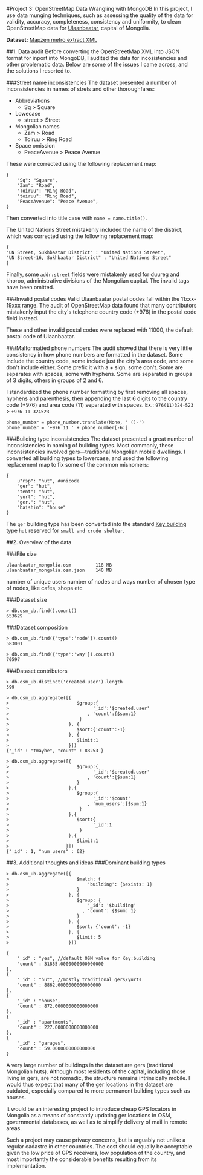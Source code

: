 #Project 3: OpenStreetMap Data Wrangling with MongoDB
In this project, I use data munging techniques, such as assessing the quality of the data for validity, accuracy, completeness, consistency and uniformity, to clean OpenStreetMap data for [Ulaanbaatar](https://en.wikipedia.org/wiki/Ulan_Bator), capital of Mongolia.

**Dataset:** [Mapzen metro extract XML](https://s3.amazonaws.com/metro-extracts.mapzen.com/ulaanbaatar_mongolia.osm.bz2)

##1. Data audit
Before converting the OpenStreetMap XML into JSON format for inport into MongoDB, I audited the data for incosistencies and other problematic data. Below are some of the issues I came across, and the solutions I resorted to.

###Street name inconsistencies
The dataset presented a number of inconsistencies in names of strets and other thoroughfares:
* Abbreviations
  * Sq > Square
* Lowecase
  * street > Street
* Mongolian names
  * Zam > Road
  * Toiruu > Ring Road
* Space omission
  * PeaceAvenue > Peace Avenue

These were corrected using the following replacement map:
```
{
    "Sq": "Square",
    "Zam": "Road",
    "Toiruu": "Ring Road",
    "toiruu": "Ring Road",
    "PeaceAvenue": "Peace Avenue",
}
```

Then converted into title case with `name = name.title()`.

The United Nations Street mistakenly included the name of the district, which was corrected using the following replacement map:

```
{
"UN Street, Sukhbaatar District" : "United Nations Street",
"UN Street-16, Sukhbaatar District" : "United Nations Street"
}
```

Finally, some `addr:street` fields were mistakenly used for duureg and khoroo, administrative divisions of the Mongolian capital. The invalid tags have been omitted.

###Invalid postal codes
Valid Ulaanbaatar postal codes fall within the 11xxx-19xxx range. The audit of OpenStreetMap data found that many contributors mistakenly input the city's telephone country code (+976) in the postal code field instead.

These and other invalid postal codes were replaced with 11000, the default postal code of Ulaanbaatar.

###Malformatted phone numbers
The audit showed that there is very little consistency in how phone numbers are formatted in the dataset. Some include the country code, some include just the city's area code, and some don't include either. Some prefix it with a + sign, some don't. Some are separates with spaces, some with hyphens. Some are separated in groups of 3 digits, others in groups of 2 and 6.

I standardized the phone number formatting by first removing all spaces, hyphens and parenthesis, then appending the last 6 digits to the country code (+976) and area code (11) separated with spaces. Ex.: `976(11)324-523` > `+976 11 324523`

```
phone_number = phone_number.translate(None, ' ()-')
phone_number = '+976 11 ' + phone_number[-6:]
```

###Building type inconsistencies
The dataset presented a great number of inconsistencies in naming of building types. Most commonly, these inconsistencies involved gers—traditional Mongolian mobile dwellings. I converted all building types to lowercase, and used the following replacement map to fix some of the common misnomers:

```
{
    u"гэр": "hut", #unicode
    "ger": "hut",
    "tent": "hut",
    "yurt": "hut",
    "ger.": "hut",
    "baishin": "house"
}
```

The `ger` building type has been converted into the standard [Key:building](http://wiki.openstreetmap.org/wiki/Key:building) type `hut` reserved for `small and crude shelter`.

##2. Overview of the data

###File size

```
ulaanbaatar_mongolia.osm         118 MB
ulaanbaatar_mongolia.osm.json    140 MB
```

number of unique users
number of nodes and ways
number of chosen type of nodes, like cafes, shops etc

###Dataset size
```
> db.osm_ub.find().count()                                                
653629
```

###Dataset composition
```
> db.osm_ub.find({'type':'node'}).count()                                                
583001

> db.osm_ub.find({'type':'way'}).count()                                                
70597
```

###Dataset contributors
```
> db.osm_ub.distinct('created.user').length
399

> db.osm_ub.aggregate([{
>                         $group:{
>                               '_id':'$created.user'
>                             , 'count':{$sum:1}
>                          }
>                      }, {
>                         $sort:{'count':-1}
>                      }, {
>                         $limit:1
>                      }])
{"_id" : "tmaybe", "count" : 83253 }

> db.osm_ub.aggregate([{
>                         $group:{
>                               '_id':'$created.user'
>                             , 'count':{$sum:1}
>                         }
>                      },{
>                         $group:{
>                               '_id':'$count'
>                             , 'num_users':{$sum:1}
>                          }
>                      },{
>                         $sort:{
>                               '_id':1
>                          }
>                      },{
>                         $limit:1
>                     }])
{"_id" : 1, "num_users" : 62}
```

##3. Additional thoughts and ideas
###Dominant building types
```
> db.osm_ub.aggregate([{
>                         $match: {
>                             'building': {$exists: 1}
>                         }
>                      }, {
>                         $group: {
>                             '_id': '$building'
>                           , 'count': {$sum: 1}
>                         }
>                      }, {
>                         $sort: {'count': -1}
>                      }, {
>                         $limit: 5
>                      }])

{
    "_id" : "yes", //default OSM value for Key:building
    "count" : 31855.0000000000000000
}, 
{
    "_id" : "hut", //mostly traditional gers/yurts
    "count" : 8862.0000000000000000
}, 
{
    "_id" : "house",
    "count" : 872.0000000000000000
}, 
{
    "_id" : "apartments",
    "count" : 227.0000000000000000
}, 
{
    "_id" : "garages",
    "count" : 59.0000000000000000
}
```

A very large number of buildings in the dataset are gers (traditional Mongolian huts). Although most residents of the capital, including those living in gers, are not nomadic, the structure remains intrinsically mobile. I would thus expect that many of the ger locations in the dataset are outdated, especially compared to more permanent building types such as houses.

It would be an interesting project to introduce cheap GPS locators in Mongolia as a means of constantly updating ger locations in OSM, governmental databases, as well as to simplify delivery of mail in remote areas.

Such a project may cause privacy concerns, but is arguably not unlike a regular cadastre in other countries. The cost should equally be acceptable given the low price of GPS receivers, low population of the country, and most importantly the considerable benefits resulting from its implementation.
